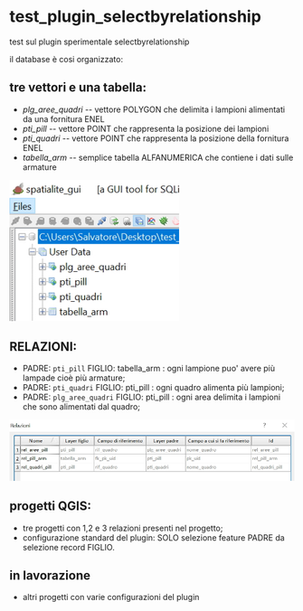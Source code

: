 # test_plugin_selectbyrelationship
test sul plugin sperimentale selectbyrelationship

il database è cosi organizzato:

## tre vettori e una tabella:
+ _plg_aree_quadri_ -- vettore POLYGON che delimita i lampioni alimentati da una fornitura ENEL
+ _pti_pill_ -- vettore POINT che rappresenta la posizione dei lampioni
+ _pti_quadri_ -- vettore POINT che rappresenta la posizione della fornitura ENEL
+ _tabella_arm_ -- semplice tabella ALFANUMERICA che contiene i dati sulle armature

<img src = "https://github.com/pigreco/test_plugin_selectbyrelationship/blob/master/database.jpg" width =300>

## RELAZIONI:
+ PADRE: `pti_pill` FIGLIO: tabella_arm : ogni lampione puo' avere più lampade cioè più armature;
+ PADRE: `pti_quadri` FIGLIO: pti_pill : ogni quadro alimenta più lampioni;
+ PADRE: `plg_aree_quadri` FIGLIO: pti_pill : ogni area delimita i lampioni che sono alimentati dal quadro;

<img src = "https://github.com/pigreco/test_plugin_selectbyrelationship/blob/master/N4.jpg" width =700>

## progetti QGIS:
+ tre progetti con 1,2 e 3 relazioni presenti nel progetto;
+ configurazione standard del plugin: SOLO selezione feature PADRE da selezione record FIGLIO.

## in lavorazione
+ altri progetti con varie configurazioni del plugin

